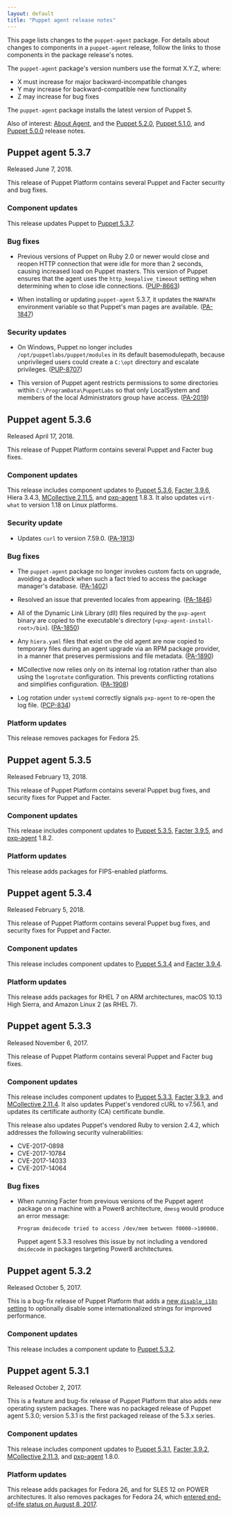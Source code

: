 ```yaml
---
layout: default
title: "Puppet agent release notes"
---
```


[Puppet 5.0.0]: /puppet/5.0/release_notes.html#puppet-500
[Puppet 5.1.0]: /puppet/5.1/release_notes.html#puppet-510
[Puppet 5.2.0]: /puppet/5.2/release_notes.html#puppet-520
[Puppet 5.3.1]: /puppet/5.3/release_notes.html#puppet-531
[Puppet 5.3.2]: /puppet/5.3/release_notes.html#puppet-532
[Puppet 5.3.3]: /puppet/5.3/release_notes.html#puppet-533
[Puppet 5.3.4]: /puppet/5.3/release_notes.html#puppet-534
[Puppet 5.3.5]: /puppet/5.3/release_notes.html#puppet-535
[Puppet 5.3.6]: /puppet/5.3/release_notes.html#puppet-536
[Puppet 5.3.7]: /puppet/5.3/release_notes.html#puppet-537

[Facter 3.9.0]: /facter/3.9/release_notes.html#facter-390
[Facter 3.9.2]: /facter/3.9/release_notes.html#facter-392
[Facter 3.9.3]: /facter/3.9/release_notes.html#facter-393
[Facter 3.9.4]: /facter/3.9/release_notes.html#facter-394
[Facter 3.9.5]: /facter/3.9/release_notes.html#facter-395
[Facter 3.9.6]: /facter/3.9/release_notes.html#facter-396

[MCollective 2.11.2]: /mcollective/releasenotes.html#2_11_2
[MCollective 2.11.3]: /mcollective/releasenotes.html#2_11_3
[MCollective 2.11.4]: /mcollective/releasenotes.html#2_11_4
[MCollective 2.11.5]: /mcollective/releasenotes.html#2_11_5

[pxp-agent]: https://github.com/puppetlabs/pxp-agent

This page lists changes to the `puppet-agent` package. For details about changes to components in a `puppet-agent` release, follow the links to those components in the package release's notes.

The `puppet-agent` package's version numbers use the format X.Y.Z, where:

-   X must increase for major backward-incompatible changes
-   Y may increase for backward-compatible new functionality
-   Z may increase for bug fixes

The `puppet-agent` package installs the latest version of Puppet 5.

Also of interest: [About Agent](./about_agent.html), and the [Puppet 5.2.0][], [Puppet 5.1.0][], and [Puppet 5.0.0][] release notes.

## Puppet agent 5.3.7

Released June 7, 2018.

This release of Puppet Platform contains several Puppet and Facter security and bug fixes.

### Component updates

This release updates Puppet to [Puppet 5.3.7][].

### Bug fixes

-   Previous versions of Puppet on Ruby 2.0 or newer would close and reopen HTTP connection that were idle for more than 2 seconds, causing increased load on Puppet masters. This version of Puppet ensures that the agent uses the `http_keepalive_timeout` setting when determining when to close idle connections. ([PUP-8663](https://tickets.puppetlabs.com/browse/PUP-8663))

-   When installing or updating `puppet-agent` 5.3.7, it updates the `MANPATH` environment variable so that Puppet's man pages are available. ([PA-1847](https://tickets.puppetlabs.com/browse/PA-1847))

### Security updates

-   On Windows, Puppet no longer includes `/opt/puppetlabs/puppet/modules` in its default basemodulepath, because unprivileged users could create a `C:\opt` directory and escalate privileges. ([PUP-8707](https://tickets.puppetlabs.com/browse/PUP-8707))

-   This version of Puppet agent restricts permissions to some directories within `C:\ProgramData\PuppetLabs` so that only LocalSystem and members of the local Administrators group have access. ([PA-2019](https://tickets.puppetlabs.com/browse/PA-2019))

## Puppet agent 5.3.6

Released April 17, 2018.

This release of Puppet Platform contains several Puppet and Facter bug fixes.

### Component updates

This release includes component updates to [Puppet 5.3.6][], [Facter 3.9.6][], Hiera 3.4.3, [MCollective 2.11.5][], and [pxp-agent][] 1.8.3. It also updates `virt-what` to version 1.18 on Linux platforms.

### Security update

-   Updates `curl` to version 7.59.0. ([PA-1913](https://tickets.puppetlabs.com/browse/PA-1913))

### Bug fixes

-   The `puppet-agent` package no longer invokes custom facts on upgrade, avoiding a deadlock when such a fact tried to access the package manager's database. ([PA-1402](https://tickets.puppetlabs.com/browse/PA-1402))

-   Resolved an issue that prevented locales from appearing. ([PA-1846](https://tickets.puppetlabs.com/browse/PA-1846))

-   All of the Dynamic Link Library (dll) files required by the `pxp-agent` binary are copied to the executable's directory (`<pxp-agent-install-root>/bin`). ([PA-1850](https://tickets.puppetlabs.com/browse/PA-1850))

-   Any `hiera.yaml` files that exist on the old agent are now copied to temporary files during an agent upgrade via an RPM package provider, in a manner that preserves permissions and file metadata. ([PA-1890](https://tickets.puppetlabs.com/browse/PA-1890))

-   MCollective now relies only on its internal log rotation rather than also using the `logrotate` configuration. This prevents conflicting rotations and simplifies configuration. ([PA-1908](https://tickets.puppetlabs.com/browse/PA-1908))

-   Log rotation under `systemd` correctly signals `pxp-agent` to re-open the log file. ([PCP-834](https://tickets.puppetlabs.com/browse/PCP-834))

### Platform updates

This release removes packages for Fedora 25.

## Puppet agent 5.3.5

Released February 13, 2018.

This release of Puppet Platform contains several Puppet bug fixes, and security fixes for Puppet and Facter.

### Component updates

This release includes component updates to [Puppet 5.3.5][], [Facter 3.9.5][], and [pxp-agent][] 1.8.2.

### Platform updates

This release adds packages for FIPS-enabled platforms.

## Puppet agent 5.3.4

Released February 5, 2018.

This release of Puppet Platform contains several Puppet bug fixes, and security fixes for Puppet and Facter.

### Component updates

This release includes component updates to [Puppet 5.3.4][] and [Facter 3.9.4][].

### Platform updates

This release adds packages for RHEL 7 on ARM architectures, macOS 10.13 High Sierra, and Amazon Linux 2 (as RHEL 7).

## Puppet agent 5.3.3

Released November 6, 2017.

This release of Puppet Platform contains several Puppet and Facter bug fixes.

### Component updates

This release includes component updates to [Puppet 5.3.3][], [Facter 3.9.3][], and [MCollective 2.11.4][]. It also updates Puppet's vendored cURL to v7.56.1, and updates its certificate authority (CA) certificate bundle.

This release also updates Puppet's vendored Ruby to version 2.4.2, which addresses the following security vulnerabilities:

-   CVE-2017-0898
-   CVE-2017-10784
-   CVE-2017-14033
-   CVE-2017-14064

### Bug fixes

-   When running Facter from previous versions of the Puppet agent package on a machine with a Power8 architecture, `dmesg` would produce an error message:

    ```
    Program dmidecode tried to access /dev/mem between f0000->100000.
    ```

    Puppet agent 5.3.3 resolves this issue by not including a vendored `dmidecode` in packages targeting Power8 architectures.

## Puppet agent 5.3.2

Released October 5, 2017.

This is a bug-fix release of Puppet Platform that adds a [new `disable_i18n` setting](./configuration_about_settings.html) to optionally disable some internationalized strings for improved performance.

### Component updates

This release includes a component update to [Puppet 5.3.2][].

## Puppet agent 5.3.1

Released October 2, 2017.

This is a feature and bug-fix release of Puppet Platform that also adds new operating system packages. There was no packaged release of Puppet agent 5.3.0; version 5.3.1 is the first packaged release of the 5.3.x series.

### Component updates

This release includes component updates to [Puppet 5.3.1][], [Facter 3.9.2][], [MCollective 2.11.3][], and [pxp-agent][] 1.8.0.

### Platform updates

This release adds packages for Fedora 26, and for SLES 12 on POWER architectures. It also removes packages for Fedora 24, which [entered end-of-life status on August 8, 2017](https://fedoraproject.org/wiki/End_of_life).
